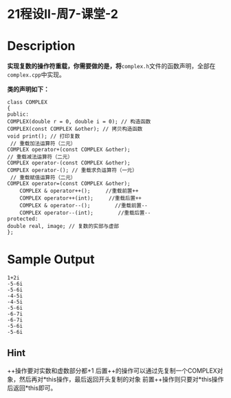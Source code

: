 # 21程设II-周7-课堂-2

# Description

**实现复数的操作符重载，你需要做的是，将**`complex.h`文件的函数声明，全部在`complex.cpp`中实现。

**类的声明如下：**

```
class COMPLEX
{
public:
COMPLEX(double r = 0, double i = 0); // 构造函数
COMPLEX(const COMPLEX &other); // 拷贝构造函数
void print(); // 打印复数
 // 重载加法运算符（二元）
COMPLEX operator+(const COMPLEX &other);
// 重载减法运算符（二元）
COMPLEX operator-(const COMPLEX &other);
COMPLEX operator-(); // 重载求负运算符（一元）
 // 重载赋值运算符（二元）
COMPLEX operator=(const COMPLEX &other);
    COMPLEX & operator++();     //重载前置++
    COMPLEX operator++(int);     //重载后置++
    COMPLEX & operator--();        //重载前置--
    COMPLEX operator--(int);        //重载后置--
protected:
double real, image; // 复数的实部与虚部
};
```

# Sample Output

```
1+2i
-5-6i
-5-6i
-4-5i
-4-5i
-5-6i
-6-7i
-6-7i
-5-6i
-5-6i
```

## Hint

++操作要对实数和虚数部分都+1
后置++的操作可以通过先复制一个COMPLEX对象，然后再对*this操作，最后返回开头复制的对象
前置++操作则只要对\*this操作后返回\*this即可。

